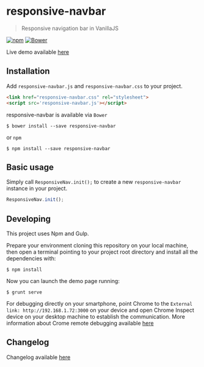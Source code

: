 # responsive-navbar

> Responsive navigation bar in VanillaJS

[![npm](https://img.shields.io/npm/v/responsive-navbar.svg?maxAge=86400)]()
[![Bower](https://img.shields.io/bower/v/responsive-navbar.svg?maxAge=86400)]()

Live demo available [here](https://responsive-navbar.herokuapp.com/)

## Installation

Add `responsive-navbar.js` and `responsive-navbar.css` to your project.

```html
<link href="responsive-navbar.css" rel="stylesheet">
<script src='responsive-navbar.js'></script>
```

responsive-navbar is available via `Bower`

```shell
$ bower install --save responsive-navbar
```

or `npm`

```shell
$ npm install --save responsive-navbar
```

## Basic usage

Simply call `ResponsiveNav.init();` to create a new `responsive-navbar`
instance in your project.

```js
ResponsiveNav.init();
```

## Developing

This project uses Npm and Gulp.

Prepare your environment cloning this repository on your local machine,
then open a terminal pointing to your project root directory and install
all the dependencies with:

```shell
$ npm install
```

Now you can launch the demo page running:

```shell
$ grunt serve
```

For debugging directly on your smartphone, point Chrome to the
`External link: http://192.168.1.72:3000` on your device and open Chrome
Inspect device on your desktop machine to establish the communication.
More information about Crome remote debugging available [here](https://developers.google.com/chrome-developer-tools/docs/remote-debugging)

## Changelog

Changelog available [here](https://github.com/andreasonny83/responsive-navbar/blob/master/CHANGELOG.md)
